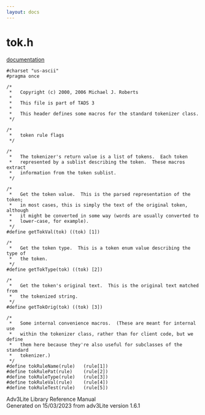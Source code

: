 ```yaml
---
layout: docs
---
```

# tok.h

[documentation](../file/tok.h.html)

    #charset "us-ascii"
    #pragma once

    /* 
     *   Copyright (c) 2000, 2006 Michael J. Roberts
     *   
     *   This file is part of TADS 3
     *   
     *   This header defines some macros for the standard tokenizer class.  
     */

    /* 
     *   token rule flags 
     */

    /*
     *   The tokenizer's return value is a list of tokens.  Each token
     *   represented by a sublist describing the token.  These macros extract
     *   information from the token sublist.  
     */

    /* 
     *   Get the token value.  This is the parsed representation of the token;
     *   in most cases, this is simply the text of the original token, although
     *   it might be converted in some way (words are usually converted to
     *   lower-case, for example).  
     */
    #define getTokVal(tok) ((tok) [1])

    /*
     *   Get the token type.  This is a token enum value describing the type of
     *   the token. 
     */
    #define getTokType(tok) ((tok) [2])

    /*
     *   Get the token's original text.  This is the original text matched from
     *   the tokenized string. 
     */
    #define getTokOrig(tok) ((tok) [3])

    /*
     *   Some internal convenience macros.  (These are meant for internal use
     *   within the tokenizer class, rather than for client code, but we define
     *   them here because they're also useful for subclasses of the standard
     *   tokenizer.)  
     */
    #define tokRuleName(rule)   (rule[1])
    #define tokRulePat(rule)    (rule[2])
    #define tokRuleType(rule)   (rule[3])
    #define tokRuleVal(rule)    (rule[4])
    #define tokRuleTest(rule)   (rule[5])



Adv3Lite Library Reference Manual  
Generated on 15/03/2023 from adv3Lite version 1.6.1



